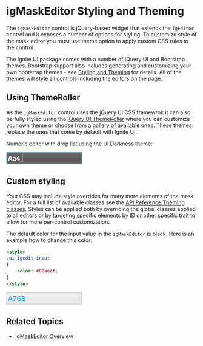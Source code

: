 ﻿<!--
|metadata|
{
    "fileName": "igmaskeditor-styling-and-theming",
    "controlName": "igEditors",
    "tags": ["Editing","Styling","Theming"]
}
|metadata|
-->

# igMaskEditor Styling and Theming


The `igMaskEditor` control is jQuery-based widget that extends the `igEditor` control and it exposes a number of options for styling. To customize style of the mask editor you must use theme option to apply custom CSS rules to the control.

The Ignite UI package comes with a number of jQuery UI and Bootstrap themes. Bootstrap support also includes generating and customizing your own bootstrap themes - see [Styling and Theming](Deployment-Guide-Styling-and-Theming.html) for details. All of the themes will style all controls including the editors on the page.

## Using ThemeRoller

As the `igMaskEditor` control uses the jQuery UI CSS framewrok it can also be fully styled using the [jQuery UI ThemeRoller](http://jqueryui.com/themeroller/) where you can customize your own theme or choose from a gallery of available ones. These themes replace the ones that come by default with Ignite UI.

Numeric editor with drop list using the UI Darkness theme:

![](images/igMaskEditor-ui-darkness.png)

## Custom styling

Your CSS may include style overrides for many more elements of the mask editor. For a full list of available classes see the [API Reference Theming classes](%%jQueryApiUrl%%/ui.igMaskEditor#theming). Styles can be applied both by overriding the global classes applied to all editors or by targeting specific elements by ID or other specific trait to allow for more per-control customization.

The default color for the input value in the `igMaskEditor` is black. Here is an example how to change this color:

```html
<style>
.ui-igedit-input
{
	color: #00aeef;
}
</style>
```

![](images/igMaskEditor-custom-style.png)

## Related Topics  

-   [igMaskEditor Overview](igMaskEditor-Overview.html)
 

 


